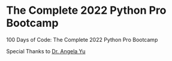 <h1>The Complete 2022 Python Pro Bootcamp</h1>
<p>100 Days of Code: The Complete 2022 Python Pro Bootcamp</p>
<p>Special Thanks to <a href="https://github.com/angelabauer">Dr. Angela Yu</a></p>
